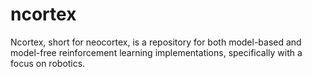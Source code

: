 # ncortex
Ncortex, short for neocortex, is a repository for both model-based and model-free reinforcement learning implementations, specifically with a focus on robotics.
